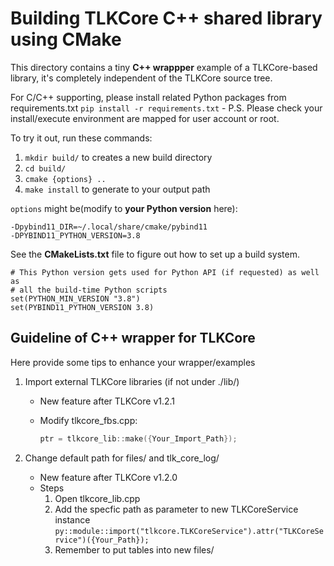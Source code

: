 # Building TLKCore C++ shared library using CMake

This directory contains a tiny **C++ wrappper** example of a TLKCore-based library, it's completely independent of the TLKCore source tree.

For C/C++ supporting, please install related Python packages from requirements.txt
    `pip install -r requirements.txt`
    - P.S. Please check your install/execute environment are mapped for user account or root.

To try it out, run these commands:

1. `mkdir build/` to creates a new build directory
2. `cd build/`
3. `cmake {options} ..`
4. `make install` to generate to your output path

`options` might be(modify to **your Python version** here):

    -Dpybind11_DIR=~/.local/share/cmake/pybind11
    -DPYBIND11_PYTHON_VERSION=3.8

See the **CMakeLists.txt** file to figure out how to set up a build system.

  ```shell
  # This Python version gets used for Python API (if requested) as well as
  # all the build-time Python scripts
  set(PYTHON_MIN_VERSION "3.8")
  set(PYBIND11_PYTHON_VERSION 3.8)
  ```

## Guideline of C++ wrapper for TLKCore

Here provide some tips to enhance your wrapper/examples

1. Import external TLKCore libraries (if not under ./lib/)
    * New feature after TLKCore v1.2.1
    * Modify tlkcore_fbs.cpp:

      ```C++
      ptr = tlkcore_lib::make({Your_Import_Path});
      ```

2. Change default path for files/ and tlk_core_log/
    * New feature after TLKCore v1.2.0
    * Steps
        1. Open tlkcore_lib.cpp
        2. Add the specfic path as parameter to new TLKCoreService instance `py::module::import("tlkcore.TLKCoreService").attr("TLKCoreService")({Your_Path});`
        3. Remember to put tables into new files/
